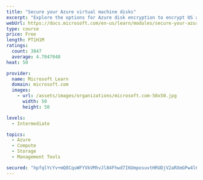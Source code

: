 ```yaml
---
title: "Secure your Azure virtual machine disks"
excerpt: "Explore the options for Azure disk encryption to encrypt OS and data disks on existing and new virtual machines."
webUrl: https://docs.microsoft.com/en-us/learn/modules/secure-your-azure-virtual-machine-disks/
type: course
price: Free
length: PT1H1M
ratings:
  count: 3847
  average: 4.7047048
heat: 50

provider:
  name: Microsoft Learn
  domain: microsoft.com
  images:
    - url: /assets/images/organizations/microsoft.com-50x50.jpg
      width: 50
      height: 50

levels:
  - Intermediate

topics:
  - Azure
  - Compute
  - Storage
  - Management Tools

secured: "hpfqlYcYv+mQ8CquWFYVkVMhvJl84Fhwd7I6UmposuvtHRUDjV2aRXmGPw4l6g1RilByRJ48GbkgHXSGZ7v996gpv/utfilA77d3KWu9Fawu+PngT52O1B3qZYGDJzE+os3J2elBmh/fpDez4UmPT6GaSdcxhT3nOu9f4APeblq3VieNpULjsOHsMq8FfqFckqgmimtc0PN2mVXPdBTPNbUKwd3Hypr/14cO70mcrcQQcIHNZ/5vJTtlH6Jep8lnmvQQPUQfbj4iwmGyruref1cZ+uPReaTJJpvz7oIaRqTfcA6plldRiBZz0yGPwD76hxKe6XgIA9sj2AqDL8xmWW22tDeI3PyqayjwFQnEEeUJBIhCUrsO+G1n2cDYPWGgx8DQY/kyve0u0Fk0bTpAKVK8MG3X47d/bsgzBjWPeoI=;f/bUwIfROncsy62h6Q23Zg=="
---
```


